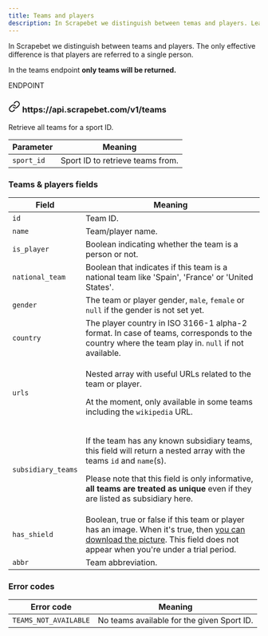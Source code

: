 ```yaml
---
title: Teams and players
description: In Scrapebet we distinguish between temas and players. Learn of to difference them.
---
```


In Scrapebet we distinguish between teams and players. The only effective difference is that players are referred to a single person.

In the teams endpoint **only teams will be returned.**

<div class="card endpoint">
  <span class="ribbon"><span>ENDPOINT</span></span>
  <div class="card-body">
    <h3><svg xmlns="http://www.w3.org/2000/svg" width="24" height="24" viewBox="0 0 24 24" fill="none" stroke="currentColor" stroke-width="2" stroke-linecap="round" stroke-linejoin="round" class="feather feather-link"><path d="M10 13a5 5 0 0 0 7.54.54l3-3a5 5 0 0 0-7.07-7.07l-1.72 1.71"></path><path d="M14 11a5 5 0 0 0-7.54-.54l-3 3a5 5 0 0 0 7.07 7.07l1.71-1.71"></path></svg> https://api.scrapebet.com/v1/teams</h3>
    <div class="desc lead">Retrieve all teams for a sport ID.</div>
    
| Parameter         | Meaning                                                                                                                                                                                                                                |
| ------------- | -------------------------------------------------------------------------------------------------------------------------------------------------------------------------------------------------------------------------------------- |
| `sport_id`       | Sport ID to retrieve teams from.                                                                                                                         |                                                                            
  </div>
</div>

### Teams & players fields

| Field              | Meaning                                                                                                                                                                                                                                                     |
| ------------------ | ----------------------------------------------------------------------------------------------------------------------------------------------------------------------------------------------------------------------------------------------------------- |
| `id`               | Team ID.                                                                                                                                                                                                                                                    |
| `name`             | Team/player name.|
| `is_player` | Boolean indicating whether the team is a person or not.                                                                                                                                                                                                  |
| `national_team`        | Boolean that indicates if this team is a national team like 'Spain', 'France' or 'United States'. |
| `gender`           | The team or player gender, `male`, `female` or `null` if the gender is not set yet.                                                                                                                                                                        |
| `country`          | The player country in ISO 3166-1 alpha-2 format. In case of teams, corresponds to the country where the team play in. `null` if not available.                                                                                                                                                                          |
| `urls`             | <p>Nested array with useful URLs related to the team or player. </p><p></p><p>At the moment, only available in some teams including the <code>wikipedia</code> URL.</p>                                                                                     |
| `subsidiary_teams` | <p>If the team has any known subsidiary teams, this field will return a nested array with the teams <code>id</code> and <code>name</code>(s).</p><p></p><p>Please note that this field is only informative, <strong>all teams are treated as unique</strong> even if they are listed as subsidiary here.</p> |
| `has_shield`        | Boolean, true or false if this team or player has an image. When it's true, then [you can download the picture](/the-basics/teams-and-players/shields-and-pictures "How to download the team's shields?"). This field does not appear when you're under a trial period. |
| `abbr` | Team abbreviation. |
### Error codes

| Error code            | Meaning                                    |
| --------------------- | ------------------------------------------ |
| `TEAMS_NOT_AVAILABLE` | No teams available for the given Sport ID. |
